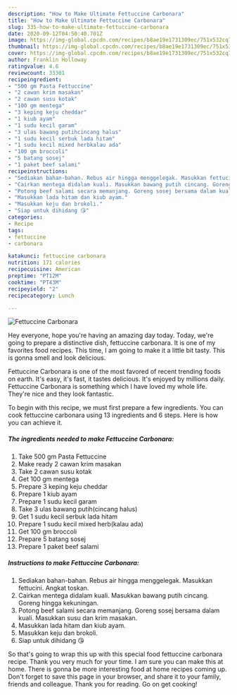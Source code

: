```yaml
---
description: "How to Make Ultimate Fettuccine Carbonara"
title: "How to Make Ultimate Fettuccine Carbonara"
slug: 335-how-to-make-ultimate-fettuccine-carbonara
date: 2020-09-12T04:50:40.701Z
image: https://img-global.cpcdn.com/recipes/b8ae19e1731309ec/751x532cq70/fettuccine-carbonara-resipi-foto-utama.jpg
thumbnail: https://img-global.cpcdn.com/recipes/b8ae19e1731309ec/751x532cq70/fettuccine-carbonara-resipi-foto-utama.jpg
cover: https://img-global.cpcdn.com/recipes/b8ae19e1731309ec/751x532cq70/fettuccine-carbonara-resipi-foto-utama.jpg
author: Franklin Holloway
ratingvalue: 4.6
reviewcount: 33301
recipeingredient:
- "500 gm Pasta Fettuccine"
- "2 cawan krim masakan"
- "2 cawan susu kotak"
- "100 gm mentega"
- "3 keping keju cheddar"
- "1 kiub ayam"
- "1 sudu kecil garam"
- "3 ulas bawang putihcincang halus"
- "1 sudu kecil serbuk lada hitam"
- "1 sudu kecil mixed herbkalau ada"
- "100 gm broccoli"
- "5 batang sosej"
- "1 paket beef salami"
recipeinstructions:
- "Sediakan bahan-bahan. Rebus air hingga menggelegak. Masukkan fettucini. Angkat toskan."
- "Cairkan mentega didalam kuali. Masukkan bawang putih cincang. Goreng hingga kekuningan."
- "Potong beef salami secara memanjang. Goreng sosej bersama dalam kuali. Masukkan susu dan krim masakan."
- "Masukkan lada hitam dan kiub ayam."
- "Masukkan keju dan brokoli."
- "Siap untuk dihidang 😘"
categories:
- Recipe
tags:
- fettuccine
- carbonara

katakunci: fettuccine carbonara 
nutrition: 171 calories
recipecuisine: American
preptime: "PT12M"
cooktime: "PT43M"
recipeyield: "2"
recipecategory: Lunch

---
```



![Fettuccine Carbonara](https://img-global.cpcdn.com/recipes/b8ae19e1731309ec/751x532cq70/fettuccine-carbonara-resipi-foto-utama.jpg)

Hey everyone, hope you're having an amazing day today. Today, we're going to prepare a distinctive dish, fettuccine carbonara. It is one of my favorites food recipes. This time, I am going to make it a little bit tasty. This is gonna smell and look delicious.



Fettuccine Carbonara is one of the most favored of recent trending foods on earth. It's easy, it's fast, it tastes delicious. It's enjoyed by millions daily. Fettuccine Carbonara is something which I have loved my whole life. They're nice and they look fantastic.


To begin with this recipe, we must first prepare a few ingredients. You can cook fettuccine carbonara using 13 ingredients and 6 steps. Here is how you can achieve it.

<!--inarticleads1-->

##### The ingredients needed to make Fettuccine Carbonara:

1. Take 500 gm Pasta Fettuccine
1. Make ready 2 cawan krim masakan
1. Take 2 cawan susu kotak
1. Get 100 gm mentega
1. Prepare 3 keping keju cheddar
1. Prepare 1 kiub ayam
1. Prepare 1 sudu kecil garam
1. Take 3 ulas bawang putih(cincang halus)
1. Get 1 sudu kecil serbuk lada hitam
1. Prepare 1 sudu kecil mixed herb(kalau ada)
1. Get 100 gm broccoli
1. Prepare 5 batang sosej
1. Prepare 1 paket beef salami




<!--inarticleads2-->

##### Instructions to make Fettuccine Carbonara:

1. Sediakan bahan-bahan. Rebus air hingga menggelegak. Masukkan fettucini. Angkat toskan.
1. Cairkan mentega didalam kuali. Masukkan bawang putih cincang. Goreng hingga kekuningan.
1. Potong beef salami secara memanjang. Goreng sosej bersama dalam kuali. Masukkan susu dan krim masakan.
1. Masukkan lada hitam dan kiub ayam.
1. Masukkan keju dan brokoli.
1. Siap untuk dihidang 😘




So that's going to wrap this up with this special food fettuccine carbonara recipe. Thank you very much for your time. I am sure you can make this at home. There is gonna be more interesting food at home recipes coming up. Don't forget to save this page in your browser, and share it to your family, friends and colleague. Thank you for reading. Go on get cooking!

